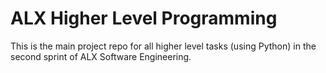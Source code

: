 # ALX Higher Level Programming

This is the main project repo for all higher level tasks (using Python) in the second sprint of ALX Software Engineering.
